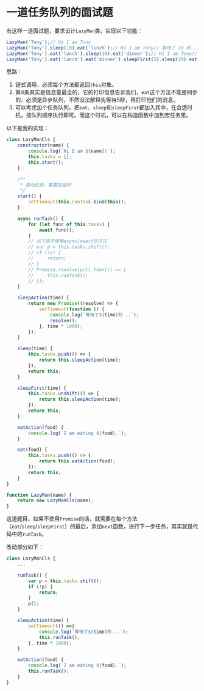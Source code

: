 # 一道任务队列的面试题

有这样一道面试题，要求设计`LazyMan`类，实现以下功能：
``` js
LazyMan('Tony');// Hi I am Tony
LazyMan('Tony').sleep(10).eat('lunch');// Hi I am Tony// 等待了 10 秒...// I am eating lunch
LazyMan('Tony').eat('lunch').sleep(10).eat('dinner');// Hi I am Tony// I am eating lunch// 等待了 10 秒...// I am eating diner
LazyMan('Tony').eat('lunch').eat('dinner').sleepFirst(5).sleep(10).eat('junk food');// Hi I am Tony// 等待了 5 秒...// I am eating lunch// I am eating dinner//等待了 10 秒...// I am eating junk food
```

思路：

1. 链式调用，必须每个方法都返回`this`对象。
2. 第4条其实是信息量最全的，它的打印信息告诉我们，`eat`这个方法不能是同步的，必须是异步队列，不然没法解释先等待5秒，再打印他们的消息。
3. 可以考虑加个任务队列，把`eat`、`sleep`和`sleepFirst`都加入其中，在合适时机，按队列顺序执行即可。而这个时机，可以在构造函数中加到宏任务里。

以下是我的实现：
``` js
class LazyManCls {
    constructor(name) {
        console.log(`Hi I am ${name}!`);
        this.tasks = [];
        this.start();
    }

    /**
     * 启动任务，需要加延时
     */
    start() {
        setTimeout(this.runTask.bind(this));
    }

    async runTask() {
        for (let func of this.tasks) {
            await func();
        }
        // 以下是不使用async/await的方法
        // var p = this.tasks.shift();
        // if (!p) {
        //     return;
        // }
        // Promise.resolve(p()).then(() => {
        //     this.runTask();
        // });
    }

    sleepAction(time) {
        return new Promise((resolve) => {
            setTimeout(function () {
                console.log(`等待了${time}秒...`);
                resolve();
            }, time * 1000);
        });
    }

    sleep(time) {
        this.tasks.push(() => {
            return this.sleepAction(time);
        });
        return this;
    }

    sleepFirst(time) {
        this.tasks.unshift(() => {
            return this.sleepAction(time);
        });
        return this;
    }

    eatAction(food) {
        console.log(`I am eating ${food}.`);
    }

    eat(food) {
        this.tasks.push(() => {
            return this.eatAction(food);
        });
        return this;
    }
}

function LazyMan(name) {
    return new LazyManCls(name);
}
```

这道题目，如果不使用`Promise`的话，就需要在每个方法（`eat`/`sleep`/`sleepFirst`）的最后，添加`next`函数，进行下一步任务，其实就是代码中的`runTask`。

改动部分如下：

``` js
class LazyManCls {
    ...

    runTask() {
        var p = this.tasks.shift();
        if (!p) {
            return;
        }
        p();
    }

    sleepAction(time) {
        setTimeout(() =>{
            console.log(`等待了${time}秒...`);
            this.runTask();
        }, time * 1000);
    }

    eatAction(food) {
        console.log(`I am eating ${food}.`);
        this.runTask();
    }
}
```
